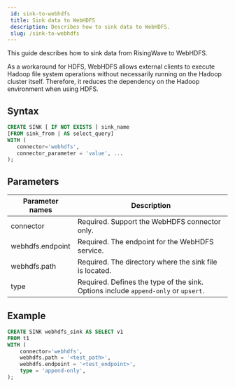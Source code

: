 ```yaml
---
 id: sink-to-webhdfs
 title: Sink data to WebHDFS
 description: Describes how to sink data to WebHDFS.
 slug: /sink-to-webhdfs
---
```

<head>
  <link rel="canonical" href="https://docs.risingwave.com/docs/current/sink-to-webhdfs/" />
</head>

This guide describes how to sink data from RisingWave to WebHDFS.

As a workaround for HDFS, WebHDFS allows external clients to execute Hadoop file system operations without necessarily running on the Hadoop cluster itself. Therefore, it reduces the dependency on the Hadoop environment when using HDFS.

## Syntax

```sql
CREATE SINK [ IF NOT EXISTS ] sink_name
[FROM sink_from | AS select_query]
WITH (
   connector='webhdfs',
   connector_parameter = 'value', ...
);
```

## Parameters

| Parameter names | Description |
|-|-|
| connector        | Required. Support the WebHDFS connector only. |
| webhdfs.endpoint | Required. The endpoint for the WebHDFS service. |
| webhdfs.path     | Required. The directory where the sink file is located. |
| type             | Required. Defines the type of the sink. Options include `append-only` or `upsert`. |

## Example

```sql
CREATE SINK webhdfs_sink AS SELECT v1
FROM t1
WITH (
    connector='webhdfs',
    webhdfs.path = '<test_path>',
    webhdfs.endpoint = '<test_endpoint>',
    type = 'append-only',
);
```